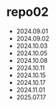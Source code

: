 # repo02

- 2024.09.01
- 2024.09.02
- 2024.10.03
- 2024.10.05
- 2024.10.08
- 2024.10.11
- 2024.10.15
- 2024.10.17
- 2024.11.01
- 2025.07.17
